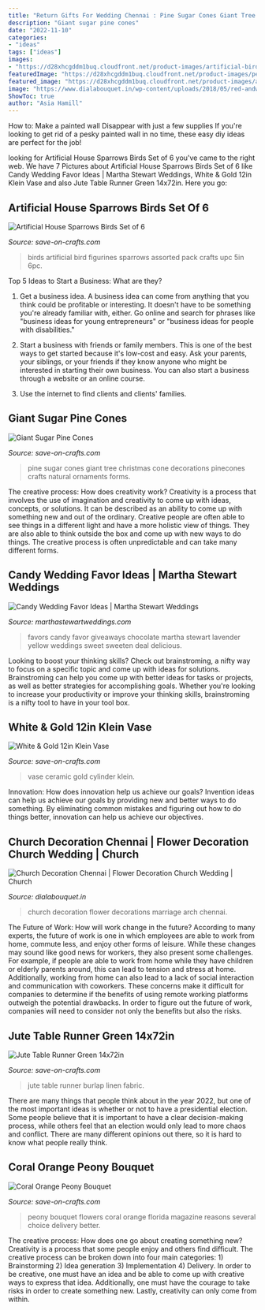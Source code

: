 ```yaml
---
title: "Return Gifts For Wedding Chennai : Pine Sugar Cones Giant Tree Christmas Cone Decorations Pinecones Crafts Natural Ornaments Forms"
description: "Giant sugar pine cones"
date: "2022-11-10"
categories:
- "ideas"
tags: ["ideas"]
images:
- "https://d28xhcgddm1buq.cloudfront.net/product-images/artificial-birds-5-assorted-set-of-6-6.jpg"
featuredImage: "https://d28xhcgddm1buq.cloudfront.net/product-images/peony-bouquet-coral-9-3.jpg"
featured_image: "https://d28xhcgddm1buq.cloudfront.net/product-images/artificial-birds-5-assorted-set-of-6-6.jpg"
image: "https://www.dialabouquet.in/wp-content/uploads/2018/05/red-andwhite-arch.jpg"
ShowToc: true
author: "Asia Hamill"
---
```



How to: Make a painted wall Disappear with just a few supplies
If you're looking to get rid of a pesky painted wall in no time, these easy diy ideas are perfect for the job!

	

		
looking for Artificial House Sparrows Birds Set of 6 you've came to the right web. We have 7 Pictures about Artificial House Sparrows Birds Set of 6 like Candy Wedding Favor Ideas | Martha Stewart Weddings, White &amp; Gold 12in Klein Vase and also Jute Table Runner Green 14x72in. Here you go:
		
    
## Artificial House Sparrows Birds Set Of 6

<img loading=lazy src="https://d28xhcgddm1buq.cloudfront.net/product-images/artificial-birds-5-assorted-set-of-6-6.jpg" onerror="this.onerror=null;this.src='https://tse3.mm.bing.net/th?id=OIP.yqfuxJ2QKCAuphAfEWjnjAHaFZ&amp;pid=15.1';" alt="Artificial House Sparrows Birds Set of 6">

_Source: save-on-crafts.com_

>birds artificial bird figurines sparrows assorted pack crafts upc 5in 6pc. 

	

Top 5 Ideas to Start a Business: What are they?
1. Get a business idea. A business idea can come from anything that you think could be profitable or interesting. It doesn't have to be something you're already familiar with, either. Go online and search for phrases like "business ideas for young entrepreneurs" or "business ideas for people with disabilities."
2. Start a business with friends or family members. This is one of the best ways to get started because it's low-cost and easy. Ask your parents, your siblings, or your friends if they know anyone who might be interested in starting their own business. You can also start a business through a website or an online course.

3. Use the internet to find clients and clients' families.

    
## Giant Sugar Pine Cones

<img loading=lazy src="https://d28xhcgddm1buq.cloudfront.net/product-images/sugar-pine-2.jpg" onerror="this.onerror=null;this.src='https://tse2.mm.bing.net/th?id=OIP.9ToeBYwnFIe9amMltHeS4wHaLG&amp;pid=15.1';" alt="Giant Sugar Pine Cones">

_Source: save-on-crafts.com_

>pine sugar cones giant tree christmas cone decorations pinecones crafts natural ornaments forms. 

	

The creative process: How does creativity work?
Creativity is a process that involves the use of imagination and creativity to come up with ideas, concepts, or solutions. It can be described as an ability to come up with something new and out of the ordinary. Creative people are often able to see things in a different light and have a more holistic view of things. They are also able to think outside the box and come up with new ways to do things. The creative process is often unpredictable and can take many different forms.

    
## Candy Wedding Favor Ideas | Martha Stewart Weddings

<img loading=lazy src="https://static.onecms.io/wp-content/uploads/sites/36/2019/07/19061528/favors-604-mwd110998_vert.jpg" onerror="this.onerror=null;this.src='https://tse1.mm.bing.net/th?id=OIP.gWrARPq3Nzf8uiRlFfCJ5gHaJQ&amp;pid=15.1';" alt="Candy Wedding Favor Ideas | Martha Stewart Weddings">

_Source: marthastewartweddings.com_

>favors candy favor giveaways chocolate martha stewart lavender yellow weddings sweet sweeten deal delicious. 

	

Looking to boost your thinking skills? Check out brainstroming, a nifty way to focus on a specific topic and come up with ideas for solutions. Brainstroming can help you come up with better ideas for tasks or projects, as well as better strategies for accomplishing goals. Whether you're looking to increase your productivity or improve your thinking skills, brainstroming is a nifty tool to have in your tool box.

    
## White &amp; Gold 12in Klein Vase

<img loading=lazy src="https://d28xhcgddm1buq.cloudfront.net/product-images/vase-cylinder-ceramic-4x12in-wht-gld-1.jpg" onerror="this.onerror=null;this.src='https://tse4.mm.bing.net/th?id=OIP.4ocgrK65JBbkTAV4Xw9CBQHaLH&amp;pid=15.1';" alt="White &amp; Gold 12in Klein Vase">

_Source: save-on-crafts.com_

>vase ceramic gold cylinder klein. 

	

Innovation: How does innovation help us achieve our goals?
Invention ideas can help us achieve our goals by providing new and better ways to do something. By eliminating common mistakes and figuring out how to do things better, innovation can help us achieve our objectives.

    
## Church Decoration Chennai | Flower Decoration Church Wedding | Church

<img loading=lazy src="https://www.dialabouquet.in/wp-content/uploads/2018/05/red-andwhite-arch.jpg" onerror="this.onerror=null;this.src='https://tse2.mm.bing.net/th?id=OIP.068aIjQ_LV_iHwBaHhV_OQHaJ4&amp;pid=15.1';" alt="Church Decoration Chennai | Flower Decoration Church Wedding | Church">

_Source: dialabouquet.in_

>church decoration flower decorations marriage arch chennai. 

	

The Future of Work: How will work change in the future?
According to many experts, the future of work is one in which employees are able to work from home, commute less, and enjoy other forms of leisure. While these changes may sound like good news for workers, they also present some challenges. For example, if people are able to work from home while they have children or elderly parents around, this can lead to tension and stress at home. Additionally, working from home can also lead to a lack of social interaction and communication with coworkers. These concerns make it difficult for companies to determine if the benefits of using remote working platforms outweigh the potential drawbacks. In order to figure out the future of work, companies will need to consider not only the benefits but also the risks.

    
## Jute Table Runner Green 14x72in

<img loading=lazy src="https://d28xhcgddm1buq.cloudfront.net/product-images/jute-table-runner-green-14-72-1.jpg" onerror="this.onerror=null;this.src='https://tse3.mm.bing.net/th?id=OIP.EsvJbBVmspwDYanISo2JaAHaLE&amp;pid=15.1';" alt="Jute Table Runner Green 14x72in">

_Source: save-on-crafts.com_

>jute table runner burlap linen fabric. 

	

There are many things that people think about in the year 2022, but one of the most important ideas is whether or not to have a presidential election. Some people believe that it is important to have a clear decision-making process, while others feel that an election would only lead to more chaos and conflict. There are many different opinions out there, so it is hard to know what people really think.

    
## Coral Orange Peony Bouquet

<img loading=lazy src="https://d28xhcgddm1buq.cloudfront.net/product-images/peony-bouquet-coral-9-3.jpg" onerror="this.onerror=null;this.src='https://tse1.mm.bing.net/th?id=OIP.PQ4EzfLbgOtOupg_wsRXewHaLE&amp;pid=15.1';" alt="Coral Orange Peony Bouquet">

_Source: save-on-crafts.com_

>peony bouquet flowers coral orange florida magazine reasons several choice delivery better. 

	

The creative process: How does one go about creating something new?
Creativity is a process that some people enjoy and others find difficult. The creative process can be broken down into four main categories: 1) Brainstorming 2) Idea generation 3) Implementation 4) Delivery. In order to be creative, one must have an idea and be able to come up with creative ways to express that idea. Additionally, one must have the courage to take risks in order to create something new. Lastly, creativity can only come from within.

